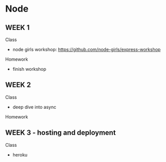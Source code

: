 # Node

## WEEK 1

Class
- node girls workshop: https://github.com/node-girls/express-workshop

Homework
- finish workshop

## WEEK 2

Class
- deep dive into async

Homework

## WEEK 3 - hosting and deployment

Class
- heroku
